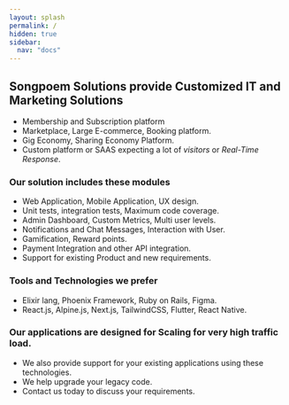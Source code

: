 ```yaml
---
layout: splash
permalink: /
hidden: true
sidebar:
  nav: "docs"
---
```


##  Songpoem Solutions provide **Customized IT and Marketing Solutions**
- Membership and Subscription platform
- Marketplace, Large E-commerce, Booking platform.
- Gig Economy, Sharing Economy Platform.
- Custom platform or SAAS expecting a lot of *visitors* or *Real-Time Response*.

### Our solution includes these modules
- Web Application, Mobile Application, UX design.
- Unit tests, integration tests, Maximum code coverage.
- Admin Dashboard, Custom Metrics, Multi user levels.
- Notifications and Chat Messages, Interaction with User.
- Gamification, Reward points.
- Payment Integration and other API integration.
- Support for existing Product and new requirements.

### Tools and Technologies we prefer
- Elixir lang, Phoenix Framework, Ruby on Rails, Figma.
- React.js, Alpine.js, Next.js, TailwindCSS, Flutter, React Native.

### Our applications are designed for Scaling for very high traffic load. 
- We also provide support for your existing applications using these technologies.
- We help upgrade your legacy code.
- Contact us today to discuss your requirements.
